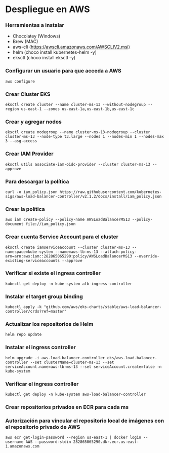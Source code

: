 # Despliegue en AWS

### Herramientas a instalar

- Chocolatey (Windows)
- Brew (MAC)
- aws-cli (https://awscli.amazonaws.com/AWSCLIV2.msi)
- helm (choco install kubernetes-helm -y)
- eksctl (choco install eksctl -y)

### Configurar un usuario para que acceda a AWS

```
aws configure
```

### Crear Cluster EKS

```
eksctl create cluster --name cluster-ms-13 --without-nodegroup --region us-east-1 --zones us-east-1a,us-east-1b,us-east-1c
```

### Crear y agregar nodos

```
eksctl create nodegroup --name cluster-ms-13-nodegroup --cluster cluster-ms-13 --node-type t3.large --nodes 1 --nodes-min 1 --nodes-max 3 --asg-access
```

### Crear IAM Provider

```
eksctl utils associate-iam-oidc-provider --cluster cluster-ms-13 --approve
```

### Para descargar la política

```
curl -o iam_policy.json https://raw.githubusercontent.com/kubernetes-sigs/aws-load-balancer-controller/v2.1.2/docs/install/iam_policy.json
```

### Crear la política

```
aws iam create-policy --policy-name AWSLoadBalancerMS13 --policy-document file://iam_policy.json
```

### Crear cuenta Service Account para el cluster

```
eksctl create iamserviceaccount --cluster cluster-ms-13 --namespace=kube-system --name=aws-lb-ms-13 --attach-policy-arn=arn:aws:iam::282865065290:policy/AWSLoadBalancerMS13 --override-existing-serviceaccounts --approve
```

### Verificar si existe el ingress controller

```
kubectl get deploy -n kube-system alb-ingress-controller
```

### Instalar el target group binding

```
kubectl apply -k "github.com/aws/eks-charts/stable/aws-load-balancer-controller/crds?ref=master"
```

### Actualizar los repositorios de Helm

```
helm repo update
```

### Instalar el ingress controller

```
helm upgrade -i aws-load-balancer-controller eks/aws-load-balancer-controller --set clusterName=cluster-ms-13 --set serviceAccount.name=aws-lb-ms-13 --set serviceAccount.create=false -n kube-system
```

### Verificar el ingress controller

```
kubectl get deploy -n kube-system aws-load-balancer-controller
```

### Crear repositorios privados en ECR para cada ms

### Autorización para vincular el repositorio local de imágenes con el repositorio privado de AWS

```
aws ecr get-login-password --region us-east-1 | docker login --username AWS --password-stdin 282865065290.dkr.ecr.us-east-1.amazonaws.com
```
